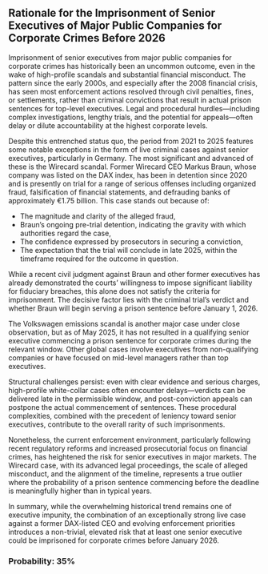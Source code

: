 ## Rationale for the Imprisonment of Senior Executives of Major Public Companies for Corporate Crimes Before 2026

Imprisonment of senior executives from major public companies for corporate crimes has historically been an uncommon outcome, even in the wake of high-profile scandals and substantial financial misconduct. The pattern since the early 2000s, and especially after the 2008 financial crisis, has seen most enforcement actions resolved through civil penalties, fines, or settlements, rather than criminal convictions that result in actual prison sentences for top-level executives. Legal and procedural hurdles—including complex investigations, lengthy trials, and the potential for appeals—often delay or dilute accountability at the highest corporate levels.

Despite this entrenched status quo, the period from 2021 to 2025 features some notable exceptions in the form of live criminal cases against senior executives, particularly in Germany. The most significant and advanced of these is the Wirecard scandal. Former Wirecard CEO Markus Braun, whose company was listed on the DAX index, has been in detention since 2020 and is presently on trial for a range of serious offenses including organized fraud, falsification of financial statements, and defrauding banks of approximately €1.75 billion. This case stands out because of:

- The magnitude and clarity of the alleged fraud,
- Braun’s ongoing pre-trial detention, indicating the gravity with which authorities regard the case,
- The confidence expressed by prosecutors in securing a conviction,
- The expectation that the trial will conclude in late 2025, within the timeframe required for the outcome in question.

While a recent civil judgment against Braun and other former executives has already demonstrated the courts’ willingness to impose significant liability for fiduciary breaches, this alone does not satisfy the criteria for imprisonment. The decisive factor lies with the criminal trial’s verdict and whether Braun will begin serving a prison sentence before January 1, 2026.

The Volkswagen emissions scandal is another major case under close observation, but as of May 2025, it has not resulted in a qualifying senior executive commencing a prison sentence for corporate crimes during the relevant window. Other global cases involve executives from non-qualifying companies or have focused on mid-level managers rather than top executives.

Structural challenges persist: even with clear evidence and serious charges, high-profile white-collar cases often encounter delays—verdicts can be delivered late in the permissible window, and post-conviction appeals can postpone the actual commencement of sentences. These procedural complexities, combined with the precedent of leniency toward senior executives, contribute to the overall rarity of such imprisonments.

Nonetheless, the current enforcement environment, particularly following recent regulatory reforms and increased prosecutorial focus on financial crimes, has heightened the risk for senior executives in major markets. The Wirecard case, with its advanced legal proceedings, the scale of alleged misconduct, and the alignment of the timeline, represents a true outlier where the probability of a prison sentence commencing before the deadline is meaningfully higher than in typical years.

In summary, while the overwhelming historical trend remains one of executive impunity, the combination of an exceptionally strong live case against a former DAX-listed CEO and evolving enforcement priorities introduces a non-trivial, elevated risk that at least one senior executive could be imprisoned for corporate crimes before January 2026.

### Probability: 35%